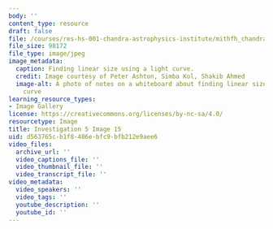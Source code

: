 ```yaml
---
body: ''
content_type: resource
draft: false
file: /courses/res-hs-001-chandra-astrophysics-institute/mithfh_chandra_inv5_siecl1.jpg
file_size: 98172
file_type: image/jpeg
image_metadata:
  caption: Finding linear size using a light curve.
  credit: Image courtesy of Peter Ashton, Simba Kol, Shakib Ahmed
  image-alt: A photo of notes on a whiteboard about finding linear size using a light
    curve
learning_resource_types:
- Image Gallery
license: https://creativecommons.org/licenses/by-nc-sa/4.0/
resourcetype: Image
title: Investigation 5 Image 15
uid: d563765c-b1f8-486e-bfc9-bfb212e9aee6
video_files:
  archive_url: ''
  video_captions_file: ''
  video_thumbnail_file: ''
  video_transcript_file: ''
video_metadata:
  video_speakers: ''
  video_tags: ''
  youtube_description: ''
  youtube_id: ''
---
```

